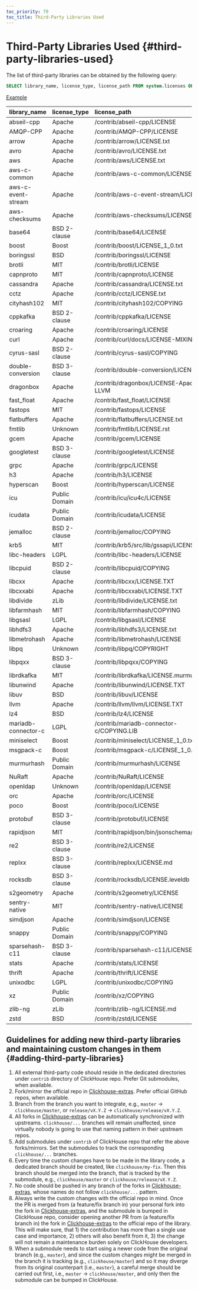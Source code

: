 ```yaml
---
toc_priority: 70
toc_title: Third-Party Libraries Used
---
```


# Third-Party Libraries Used {#third-party-libraries-used}

The list of third-party libraries can be obtained by the following query:

``` sql
SELECT library_name, license_type, license_path FROM system.licenses ORDER BY library_name COLLATE 'en';
```

[Example](https://gh-api.clickhouse.tech/play?user=play#U0VMRUNUIGxpYnJhcnlfbmFtZSwgbGljZW5zZV90eXBlLCBsaWNlbnNlX3BhdGggRlJPTSBzeXN0ZW0ubGljZW5zZXMgT1JERVIgQlkgbGlicmFyeV9uYW1lIENPTExBVEUgJ2VuJw==)

| library_name | license_type | license_path |
|:-|:-|:-|
| abseil-cpp | Apache | /contrib/abseil-cpp/LICENSE |
| AMQP-CPP | Apache | /contrib/AMQP-CPP/LICENSE |
| arrow | Apache | /contrib/arrow/LICENSE.txt |
| avro | Apache | /contrib/avro/LICENSE.txt |
| aws | Apache | /contrib/aws/LICENSE.txt |
| aws-c-common | Apache | /contrib/aws-c-common/LICENSE |
| aws-c-event-stream | Apache | /contrib/aws-c-event-stream/LICENSE |
| aws-checksums | Apache | /contrib/aws-checksums/LICENSE |
| base64 | BSD 2-clause | /contrib/base64/LICENSE |
| boost | Boost | /contrib/boost/LICENSE_1_0.txt |
| boringssl | BSD | /contrib/boringssl/LICENSE |
| brotli | MIT | /contrib/brotli/LICENSE |
| capnproto | MIT | /contrib/capnproto/LICENSE |
| cassandra | Apache | /contrib/cassandra/LICENSE.txt |
| cctz | Apache | /contrib/cctz/LICENSE.txt |
| cityhash102 | MIT | /contrib/cityhash102/COPYING |
| cppkafka | BSD 2-clause | /contrib/cppkafka/LICENSE |
| croaring | Apache | /contrib/croaring/LICENSE |
| curl | Apache | /contrib/curl/docs/LICENSE-MIXING.md |
| cyrus-sasl | BSD 2-clause | /contrib/cyrus-sasl/COPYING |
| double-conversion | BSD 3-clause | /contrib/double-conversion/LICENSE |
| dragonbox | Apache | /contrib/dragonbox/LICENSE-Apache2-LLVM |
| fast_float | Apache | /contrib/fast_float/LICENSE |
| fastops | MIT | /contrib/fastops/LICENSE |
| flatbuffers | Apache | /contrib/flatbuffers/LICENSE.txt |
| fmtlib | Unknown | /contrib/fmtlib/LICENSE.rst |
| gcem | Apache | /contrib/gcem/LICENSE |
| googletest | BSD 3-clause | /contrib/googletest/LICENSE |
| grpc | Apache | /contrib/grpc/LICENSE |
| h3 | Apache | /contrib/h3/LICENSE |
| hyperscan | Boost | /contrib/hyperscan/LICENSE |
| icu | Public Domain | /contrib/icu/icu4c/LICENSE |
| icudata | Public Domain | /contrib/icudata/LICENSE |
| jemalloc | BSD 2-clause | /contrib/jemalloc/COPYING |
| krb5 | MIT | /contrib/krb5/src/lib/gssapi/LICENSE |
| libc-headers | LGPL | /contrib/libc-headers/LICENSE |
| libcpuid | BSD 2-clause | /contrib/libcpuid/COPYING |
| libcxx | Apache | /contrib/libcxx/LICENSE.TXT |
| libcxxabi | Apache | /contrib/libcxxabi/LICENSE.TXT |
| libdivide | zLib | /contrib/libdivide/LICENSE.txt |
| libfarmhash | MIT | /contrib/libfarmhash/COPYING |
| libgsasl | LGPL | /contrib/libgsasl/LICENSE |
| libhdfs3 | Apache | /contrib/libhdfs3/LICENSE.txt |
| libmetrohash | Apache | /contrib/libmetrohash/LICENSE |
| libpq | Unknown | /contrib/libpq/COPYRIGHT |
| libpqxx | BSD 3-clause | /contrib/libpqxx/COPYING |
| librdkafka | MIT | /contrib/librdkafka/LICENSE.murmur2 |
| libunwind | Apache | /contrib/libunwind/LICENSE.TXT |
| libuv | BSD | /contrib/libuv/LICENSE |
| llvm | Apache | /contrib/llvm/llvm/LICENSE.TXT |
| lz4 | BSD | /contrib/lz4/LICENSE |
| mariadb-connector-c | LGPL | /contrib/mariadb-connector-c/COPYING.LIB |
| miniselect | Boost | /contrib/miniselect/LICENSE_1_0.txt |
| msgpack-c | Boost | /contrib/msgpack-c/LICENSE_1_0.txt |
| murmurhash | Public Domain | /contrib/murmurhash/LICENSE |
| NuRaft | Apache | /contrib/NuRaft/LICENSE |
| openldap | Unknown | /contrib/openldap/LICENSE |
| orc | Apache | /contrib/orc/LICENSE |
| poco | Boost | /contrib/poco/LICENSE |
| protobuf | BSD 3-clause | /contrib/protobuf/LICENSE |
| rapidjson | MIT | /contrib/rapidjson/bin/jsonschema/LICENSE |
| re2 | BSD 3-clause | /contrib/re2/LICENSE |
| replxx | BSD 3-clause | /contrib/replxx/LICENSE.md |
| rocksdb | BSD 3-clause | /contrib/rocksdb/LICENSE.leveldb |
| s2geometry | Apache | /contrib/s2geometry/LICENSE |
| sentry-native | MIT | /contrib/sentry-native/LICENSE |
| simdjson | Apache | /contrib/simdjson/LICENSE |
| snappy | Public Domain | /contrib/snappy/COPYING |
| sparsehash-c11 | BSD 3-clause | /contrib/sparsehash-c11/LICENSE |
| stats | Apache | /contrib/stats/LICENSE |
| thrift | Apache | /contrib/thrift/LICENSE |
| unixodbc | LGPL | /contrib/unixodbc/COPYING |
| xz | Public Domain | /contrib/xz/COPYING |
| zlib-ng | zLib | /contrib/zlib-ng/LICENSE.md |
| zstd | BSD | /contrib/zstd/LICENSE |

## Guidelines for adding new third-party libraries and maintaining custom changes in them {#adding-third-party-libraries}

1. All external third-party code should reside in the dedicated directories under `contrib` directory of ClickHouse repo. Prefer Git submodules, when available.
2. Fork/mirror the official repo in [Clickhouse-extras](https://github.com/ClickHouse-Extras). Prefer official GitHub repos, when available.
3. Branch from the branch you want to integrate, e.g., `master` -> `clickhouse/master`, or `release/vX.Y.Z` -> `clickhouse/release/vX.Y.Z`.
4. All forks in [Clickhouse-extras](https://github.com/ClickHouse-Extras) can be automatically synchronized with upstreams. `clickhouse/...` branches will remain unaffected, since virtually nobody is going to use that naming pattern in their upstream repos.
5. Add submodules under `contrib` of ClickHouse repo that refer the above forks/mirrors. Set the submodules to track the corresponding `clickhouse/...` branches.
6. Every time the custom changes have to be made in the library code, a dedicated branch should be created, like `clickhouse/my-fix`. Then this branch should be merged into the branch, that is tracked by the submodule, e.g., `clickhouse/master` or `clickhouse/release/vX.Y.Z`.
7. No code should be pushed in any branch of the forks in [Clickhouse-extras](https://github.com/ClickHouse-Extras), whose names do not follow `clickhouse/...` pattern.
8. Always write the custom changes with the official repo in mind. Once the PR is merged from (a feature/fix branch in) your personal fork into the fork in [Clickhouse-extras](https://github.com/ClickHouse-Extras), and the submodule is bumped in ClickHouse repo, consider opening another PR from (a feature/fix branch in) the fork in [Clickhouse-extras](https://github.com/ClickHouse-Extras) to the official repo of the library. This will make sure, that 1) the contribution has more than a single use case and importance, 2) others will also benefit from it, 3) the change will not remain a maintenance burden solely on ClickHouse developers.
9. When a submodule needs to start using a newer code from the original branch (e.g., `master`), and since the custom changes might be merged in the branch it is tracking (e.g., `clickhouse/master`) and so it may diverge from its original counterpart (i.e., `master`), a careful merge should be carried out first, i.e., `master` -> `clickhouse/master`, and only then the submodule can be bumped in ClickHouse.
